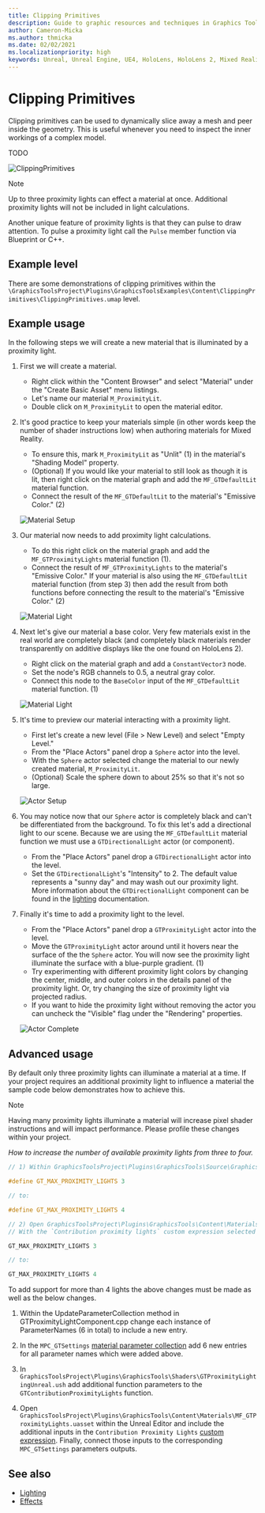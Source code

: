 ```yaml
---
title: Clipping Primitives
description: Guide to graphic resources and techniques in Graphics Tools.
author: Cameron-Micka
ms.author: thmicka
ms.date: 02/02/2021
ms.localizationpriority: high
keywords: Unreal, Unreal Engine, UE4, HoloLens, HoloLens 2, Mixed Reality, development, MRTK, GT, Graphics Tools, graphics, rendering, materials
---
```


# Clipping Primitives

Clipping primitives can be used to dynamically slice away a mesh and peer inside the geometry. This is useful whenever you need to inspect the inner workings of a complex model.

TODO

![ClippingPrimitives](Images/FeatureCards/ClippingPrimitives.png)

> [!NOTE] 
> Up to three proximity lights can effect a material at once. Additional proximity lights will not be included in light calculations.

Another unique feature of proximity lights is that they can pulse to draw attention. To pulse a proximity light call the `Pulse` member function via Blueprint or C++. 

## Example level

There are some demonstrations of clipping primitives within the `\GraphicsToolsProject\Plugins\GraphicsToolsExamples\Content\ClippingPrimitives\ClippingPrimitives.umap` level.

## Example usage

In the following steps we will create a new material that is illuminated by a proximity light.

1. First we will create a material.
    * Right click within the "Content Browser" and select "Material" under the "Create Basic Asset" menu listings. 
    * Let's name our material `M_ProximityLit`. 
    * Double click on `M_ProximityLit` to open the material editor. 

2. It's good practice to keep your materials simple (in other words keep the number of shader instructions low) when authoring materials for Mixed Reality. 
    * To ensure this, mark `M_ProximityLit` as "Unlit" (1) in the material's "Shading Model" property. 
    * (Optional) If you would like your material to still look as though it is lit, then right click on the material graph and add the `MF_GTDefaultLit` material function. 
    * Connect the result of the `MF_GTDefaultLit` to the material's "Emissive Color." (2)

    ![Material Setup](Images/ProximityLight/ProximityLightMaterialSetup.png)

3. Our material now needs to add proximity light calculations. 
    * To do this right click on the material graph and add the `MF_GTProximityLights` material function (1). 
    * Connect the result of `MF_GTProximityLights` to the material's "Emissive Color." If your material is also using the `MF_GTDefaultLit` material function (from step 3) then add the result from both functions before connecting the result to the material's "Emissive Color." (2)

    ![Material Light](Images/ProximityLight/ProximityLightMaterialLight.png)

4. Next let's give our material a base color. Very few materials exist in the real world are completely black (and completely black materials render transparently on additive displays like the one found on HoloLens 2). 
    * Right click on the material graph and add a `ConstantVector3` node. 
    * Set the node's RGB channels to 0.5, a neutral gray color. 
    * Connect this node to the `BaseColor` input of the `MF_GTDefaultLit` material function. (1)

    ![Material Light](Images/ProximityLight/ProximityLightMaterialColor.png)

5. It's time to preview our material interacting with a proximity light. 
    * First let's create a new level (File > New Level) and select "Empty Level." 
    * From the "Place Actors" panel drop a `Sphere` actor into the level. 
    * With the `Sphere` actor selected change the material to our newly created material, `M_ProximityLit`. 
    * (Optional) Scale the sphere down to about 25% so that it's not so large.

    ![Actor Setup](Images/ProximityLight/ProximityLightActorSetup.png)

6. You may notice now that our `Sphere` actor is completely black and can't be differentiated from the background. To fix this let's add a directional light to our scene. Because we are using the `MF_GTDefaultLit` material function we must use a `GTDirectionalLight` actor (or component). 
    * From the "Place Actors" panel drop a `GTDirectionalLight` actor into the level. 
    * Set the `GTDirectionalLight`'s "Intensity" to 2. The default value represents a "sunny day" and may wash out our proximity light. More information about the `GTDirectionalLight` component can be found in the [lighting](Lighting.md) documentation.

7. Finally it's time to add a proximity light to the level. 
    * From the "Place Actors" panel drop a `GTProximityLight` actor into the level. 
    * Move the `GTProximityLight` actor around until it hovers near the surface of the the `Sphere` actor. You will now see the proximity light illuminate the surface with a blue-purple gradient. (1) 
    * Try experimenting with different proximity light colors by changing the center, middle, and outer colors in the details panel of the proximity light. Or, try changing the size of proximity light via projected radius. 
    * If you want to hide the proximity light without removing the actor you can uncheck the "Visible" flag under the "Rendering" properties.

    ![Actor Complete](Images/ProximityLight/ProximityLightActorComplete.png)

## Advanced usage

By default only three proximity lights can illuminate a material at a time. If your project requires an additional proximity light to influence a material the sample code below demonstrates how to achieve this.

> [!NOTE]
> Having many proximity lights illuminate a material will increase pixel shader instructions and will impact performance. Please profile these changes within your project.

*How to increase the number of available proximity lights from three to four.*

```C++
// 1) Within GraphicsToolsProject\Plugins\GraphicsTools\Source\GraphicsTools\Private\GTProximityLightComponent.cpp change:

#define GT_MAX_PROXIMITY_LIGHTS 3

// to:

#define GT_MAX_PROXIMITY_LIGHTS 4

// 2) Open GraphicsToolsProject\Plugins\GraphicsTools\Content\Materials\MF_GTProximityLights.uasset within the Unreal Editor. 
// With the `Contribution proximity lights` custom expression selected change the "Additional Defines" property from:

GT_MAX_PROXIMITY_LIGHTS 3

// to:

GT_MAX_PROXIMITY_LIGHTS 4
```

To add support for more than 4 lights the above changes must be made as well as the below changes.

1) Within the UpdateParameterCollection method in GTProximityLightComponent.cpp change each instance of ParameterNames (6 in total) to include a new entry. 

2) In the `MPC_GTSettings` [material parameter collection](https://docs.unrealengine.com/en-US/RenderingAndGraphics/Materials/ParameterCollections/index.html) add 6 new entries for all parameter names which were added above. 

3) In `GraphicsToolsProject\Plugins\GraphicsTools\Shaders\GTProximityLightingUnreal.ush` add additional function parameters to the `GTContributionProximityLights` function. 

4) Open `GraphicsToolsProject\Plugins\GraphicsTools\Content\Materials\MF_GTProximityLights.uasset` within the Unreal Editor and include the additional inputs in the `Contribution Proximity Lights` [custom expression](https://docs.unrealengine.com/en-US/RenderingAndGraphics/Materials/ExpressionReference/Custom/index.html). Finally, connect those inputs to the corresponding `MPC_GTSettings` parameters outputs.

## See also

- [Lighting](Lighting.md)
- [Effects](Effects.md)
